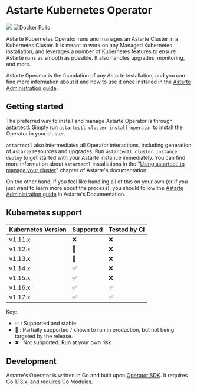 # Astarte Kubernetes Operator

![](https://github.com/astarte-platform/astarte-kubernetes-operator/workflows/Operator%20e2e%20tests/badge.svg?branch=release-0.11)
![Docker Pulls](https://img.shields.io/docker/pulls/astarte/astarte-kubernetes-operator)

Astarte Kubernetes Operator runs and manages an Astarte Cluster in a Kubernetes Cluster. It is meant to
work on any Managed Kubernetes installation, and leverages a number of Kubernetes features to ensure
Astarte runs as smooth as possible. It also handles upgrades, monitoring, and more.

Astarte Operator is the foundation of any Astarte installation, and you can find more information about it
and how to use it once installed in the
[Astarte Administration guide](https://docs.astarte-platform.org/0.11/001-intro_administrator.html).

## Getting started

The preferred way to install and manage Astarte Operator is through [astartectl](https://github.com/astarte-platform/astartectl).
Simply run `astartectl cluster install-operator` to install the Operator in your cluster.

`astartectl` also intermediates all Operator interactions, including generation of `Astarte` resources and upgrades.
Run `astartectl cluster instance deploy` to get started with your Astarte instance immediately.
You can find more information about `astartectl` installations in the "[Using astartectl to manage your cluster]()"
chapter of Astarte's documentation.

On the other hand, if you feel like handling all of this on your own (or if you just want to learn more about the process),
you should follow the [Astarte Administration guide](https://docs.astarte-platform.org/0.11/001-intro_administrator.html)
in Astarte's Documentation.

## Kubernetes support

| Kubernetes Version | Supported | Tested by CI |
| --- | --- | --- |
| v1.11.x  | :x: | :x: |
| v1.12.x  | :large_orange_diamond: | :x: |
| v1.13.x  | :large_orange_diamond: | :x: |
| v1.14.x  | :white_check_mark: | :x: |
| v1.15.x  | :white_check_mark: | :x: |
| v1.16.x  | :white_check_mark: | :white_check_mark: |
| v1.17.x  | :white_check_mark: | :white_check_mark: |

Key:

 * :white_check_mark: : Supported and stable
 * :large_orange_diamond: : Partially supported / known to run in production, but not being targeted by the release.
 * :x: : Not supported. Run at your own risk

## Development

Astarte's Operator is written in Go and built upon [Operator SDK](https://github.com/operator-framework/operator-sdk).
It requires Go 1.13.x, and requires Go Modules.
